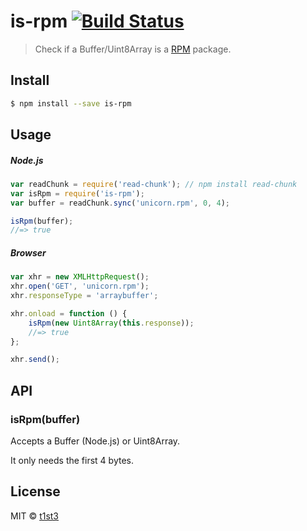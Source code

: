 # is-rpm [![Build Status](https://travis-ci.org/t1st3/is-rpm.svg?branch=master)](https://travis-ci.org/t1st3/is-rpm)

> Check if a Buffer/Uint8Array is a [RPM](https://en.wikipedia.org/wiki/RPM_Package_Manager) package.


## Install

```sh
$ npm install --save is-rpm
```


## Usage

##### Node.js

```js
var readChunk = require('read-chunk'); // npm install read-chunk
var isRpm = require('is-rpm');
var buffer = readChunk.sync('unicorn.rpm', 0, 4);

isRpm(buffer);
//=> true
```

##### Browser

```js
var xhr = new XMLHttpRequest();
xhr.open('GET', 'unicorn.rpm');
xhr.responseType = 'arraybuffer';

xhr.onload = function () {
	isRpm(new Uint8Array(this.response));
	//=> true
};

xhr.send();
```


## API

### isRpm(buffer)

Accepts a Buffer (Node.js) or Uint8Array.

It only needs the first 4 bytes.


## License

MIT © [t1st3](http://www.tiste.org)
